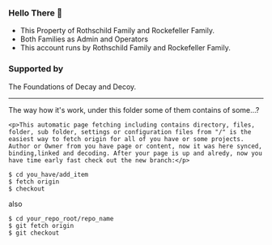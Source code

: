 ### Hello There 👋
- This Property of Rothschild Family and Rockefeller Family.
- Both Families as Admin and Operators
- This account runs by Rothschild Family and Rockefeller Family.
### Supported by
The Foundations of Decay and Decoy.
 
-------------------------------


The way how it's work, under this folder some of them contains of some...?

```code
<p>This automatic page fetching including contains directory, files, folder, sub folder, settings or configuration files from "/" is the easiest way to fetch origin for all of you have or some projects. Author or Owner from you have page or content, now it was here synced, binding,linked and decoding. After your page is up and alredy, now you have time early fast check out the new branch:</p>
```


<pre><code>$ cd you_have/add_item
$ fetch origin
$ checkout
</code></pre>

also

<pre><code>$ cd your_repo_root/repo_name
$ git fetch origin
$ git checkout
</code></pre>
